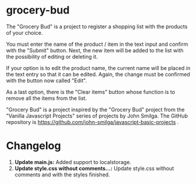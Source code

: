 # grocery-bud
The "Grocery Bud" is a project to register a shopping list with the products of your choice.

You must enter the name of the product / item in the text input and confirm with the "Submit" button. Next, the new item will be added to the list with the possibility of editing or deleting it. 

If your option is to edit the product name, the current name will be placed in the text entry so that it can be edited. Again, the change must be confirmed with the button now called "Edit". 

As a last option, there is the "Clear items" button whose function is to remove all the items from the list. 

"Grocery Bud" is a project inspired by the "Grocery Bud" project from the "Vanilla Javascript Projects" series of projects by John Smilga. The GitHub repository is https://github.com/john-smilga/javascript-basic-projects .

# Changelog
1) **Update main.js:** Added support to localstorage.
2) **Update style.css without comments...:** Update style.css without comments and with the styles finished.
